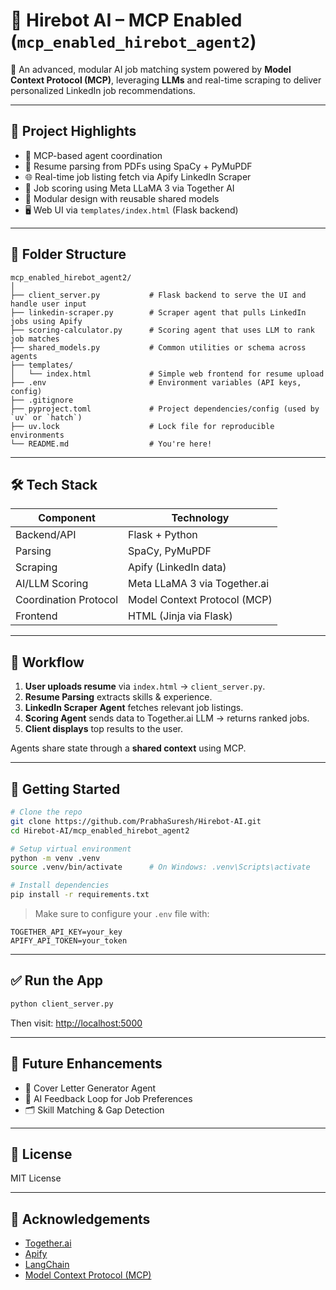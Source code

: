 

# 📁 Hirebot AI – MCP Enabled (`mcp_enabled_hirebot_agent2`)

🚀 An advanced, modular AI job matching system powered by **Model Context Protocol (MCP)**, leveraging **LLMs** and real-time scraping to deliver personalized LinkedIn job recommendations.

---

## 📌 Project Highlights

- 🧠 MCP-based agent coordination
- 📄 Resume parsing from PDFs using SpaCy + PyMuPDF
- 🌐 Real-time job listing fetch via Apify LinkedIn Scraper
- 🤖 Job scoring using Meta LLaMA 3 via Together AI
- 🧩 Modular design with reusable shared models
- 🖥️ Web UI via `templates/index.html` (Flask backend)

---

## 📂 Folder Structure

```
mcp_enabled_hirebot_agent2/
│
├── client_server.py           # Flask backend to serve the UI and handle user input
├── linkedin-scraper.py        # Scraper agent that pulls LinkedIn jobs using Apify
├── scoring-calculator.py      # Scoring agent that uses LLM to rank job matches
├── shared_models.py           # Common utilities or schema across agents
├── templates/
│   └── index.html             # Simple web frontend for resume upload
├── .env                       # Environment variables (API keys, config)
├── .gitignore
├── pyproject.toml             # Project dependencies/config (used by `uv` or `hatch`)
├── uv.lock                    # Lock file for reproducible environments
└── README.md                  # You're here!
```

---

## 🛠️ Tech Stack

| Component              | Technology                              |
|------------------------|------------------------------------------|
| Backend/API            | Flask + Python                          |
| Parsing                | SpaCy, PyMuPDF                          |
| Scraping               | Apify (LinkedIn data)                   |
| AI/LLM Scoring         | Meta LLaMA 3 via Together.ai            |
| Coordination Protocol  | Model Context Protocol (MCP)           |
| Frontend               | HTML (Jinja via Flask)                  |

---

## 🔁 Workflow

1. **User uploads resume** via `index.html` → `client_server.py`.
2. **Resume Parsing** extracts skills & experience.
3. **LinkedIn Scraper Agent** fetches relevant job listings.
4. **Scoring Agent** sends data to Together.ai LLM → returns ranked jobs.
5. **Client displays** top results to the user.

Agents share state through a **shared context** using MCP.

---

## 🚀 Getting Started

```bash
# Clone the repo
git clone https://github.com/PrabhaSuresh/Hirebot-AI.git
cd Hirebot-AI/mcp_enabled_hirebot_agent2

# Setup virtual environment
python -m venv .venv
source .venv/bin/activate      # On Windows: .venv\Scripts\activate

# Install dependencies
pip install -r requirements.txt
```

> Make sure to configure your `.env` file with:
```
TOGETHER_API_KEY=your_key
APIFY_API_TOKEN=your_token
```

---

## ✅ Run the App

```bash
python client_server.py
```

Then visit: [http://localhost:5000](http://localhost:5000)

---

## 🌱 Future Enhancements

- 📄 Cover Letter Generator Agent  
- 🧠 AI Feedback Loop for Job Preferences  
- 🗂️ Skill Matching & Gap Detection

---

## 📃 License

MIT License

---

## 🙌 Acknowledgements

- [Together.ai](https://www.together.ai/)
- [Apify](https://apify.com/)
- [LangChain](https://www.langchain.com/)
- [Model Context Protocol (MCP)](https://github.com/mcprotocol/mcp)
